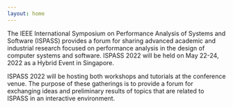 ```yaml
---
layout: home
---
```

The IEEE International Symposium on Performance Analysis of Systems and Software (ISPASS) provides a forum for sharing advanced academic and industrial research focused on performance analysis in the design of computer systems and software. ISPASS 2022 will be held on May 22-24, 2022 as a Hybrid Event in Singapore.

ISPASS 2022 will be hosting both workshops and tutorials at the conference venue. The purpose of these gatherings is to provide a forum for exchanging ideas and preliminary results of topics that are related to ISPASS in an interactive environment.
